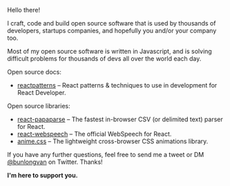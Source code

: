 Hello there!

I craft, code and build open source software that is used by thousands of developers, startups companies, and hopefully you and/or your company too.

Most of my open source software is written in Javascript, and is solving difficult problems for thousands of devs all over the world each day.

Open source docs:

* [reactpatterns](https://github.com/reactpatterns/reactpatterns) – React patterns & techniques to use in development for React Developer.

Open source libraries:

* [react-papaparse](https://github.com/Bunlong/react-papaparse) – The fastest in-browser CSV (or delimited text) parser for React.
* [react-webspeech](https://github.com/Bunlong/react-webspeech) – The official WebSpeech for React.
* [anime.css](https://github.com/animecss/anime.css) – The lightweight cross-browser CSS animations library.

If you have any further questions, feel free to send me a tweet or DM [@bunlongvan](https://twitter.com/bunlongvan) on Twitter. Thanks!

<strong>I'm here to support you.</strong>

<!--
**Bunlong/Bunlong** is a ✨ _special_ ✨ repository because its `README.md` (this file) appears on your GitHub profile.

Here are some ideas to get you started:

- 🔭 I’m currently working on ...
- 🌱 I’m currently learning ...
- 👯 I’m looking to collaborate on ...
- 🤔 I’m looking for help with ...
- 💬 Ask me about ...
- 📫 How to reach me: ...
- 😄 Pronouns: ...
- ⚡ Fun fact: ...
-->
